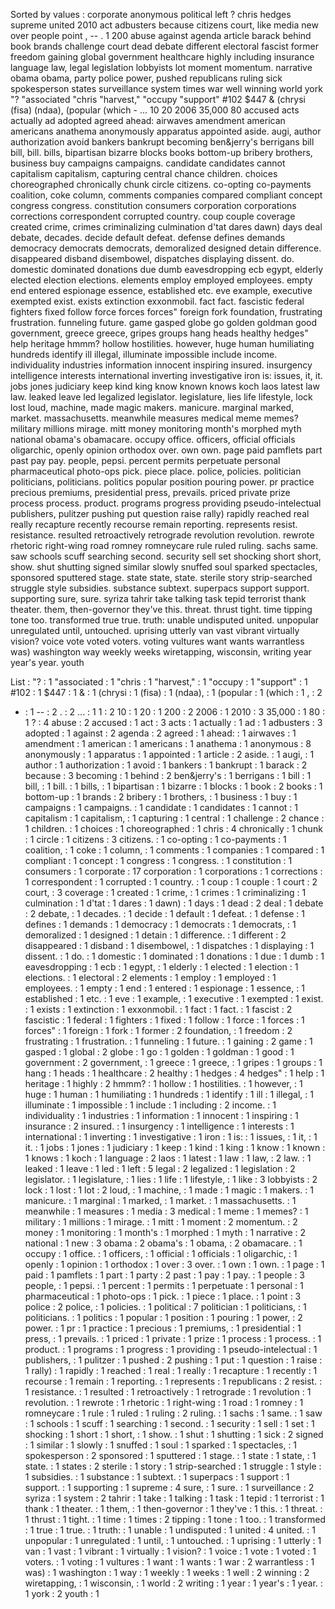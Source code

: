 Sorted by values :
corporate anonymous political left ? chris hedges supreme united 2010 act adbusters because citizens court, like media new over people point , -- . 1 200 abuse against agenda article barack behind book brands challenge court dead debate different electoral fascist former freedom gaining global government healthcare highly including insurance language law, legal legislation lobbyists lot moment momentum. narrative obama obama, party police power, pushed republicans ruling sick spokesperson states surveillance system times war well winning world york "? "associated "chris "harvest," "occupy "support" #102 $447 & (chrysi (fisa) (ndaa), (popular (which - ... 10 20 2006 35,000 80 accused acts actually ad adopted agreed ahead: airwaves amendment american americans anathema anonymously apparatus appointed aside. augi, author authorization avoid bankers bankrupt becoming ben&jerry's berrigans bill bill, bill. bills, bipartisan bizarre blocks books bottom-up bribery brothers, business buy campaigns campaigns. candidate candidates cannot capitalism capitalism, capturing central chance children. choices choreographed chronically chunk circle citizens. co-opting co-payments coalition, coke column, comments companies compared compliant concept congress congress. constitution consumers corporation corporations corrections correspondent corrupted country. coup couple coverage created crime, crimes criminalizing culmination d'tat dares dawn) days deal debate, decades. decide default defeat. defense defines demands democracy democrats democrats, demoralized designed detain difference. disappeared disband disembowel, dispatches displaying dissent. do. domestic dominated donations due dumb eavesdropping ecb egypt, elderly elected election elections. elements employ employed employees. empty end entered espionage essence, established etc. eve example, executive exempted exist. exists extinction exxonmobil. fact fact. fascistic federal fighters fixed follow force forces forces" foreign fork foundation, frustrating frustration. funneling future. game gasped globe go golden goldman good government, greece greece, gripes groups hang heads healthy hedges" help heritage hmmm? hollow hostilities. however, huge human humiliating hundreds identify ill illegal, illuminate impossible include income. individuality industries information innocent inspiring insured. insurgency intelligence interests international inverting investigative iron is: issues, it, it. jobs jones judiciary keep kind king know known knows koch laos latest law law. leaked leave led legalized legislator. legislature, lies life lifestyle, lock lost loud, machine, made magic makers. manicure. marginal marked, market. massachusetts. meanwhile measures medical meme memes? military millions mirage. mitt money monitoring month's morphed myth national obama's obamacare. occupy office. officers, official officials oligarchic, openly opinion orthodox over. own own. page paid pamflets part past pay pay. people, pepsi. percent permits perpetuate personal pharmaceutical photo-ops pick. piece place. police, policies. politician politicians, politicians. politics popular position pouring power. pr practice precious premiums, presidential press, prevails. priced private prize process process. product. programs progress providing pseudo-intelectual publishers, pulitzer pushing put question raise rally) rapidly reached real really recapture recently recourse remain reporting. represents resist. resistance. resulted retroactively retrograde revolution revolution. rewrote rhetoric right-wing road romney romneycare rule ruled ruling. sachs same. saw schools scuff searching second. security sell set shocking short short, show. shut shutting signed similar slowly snuffed soul sparked spectacles, sponsored sputtered stage. state state, state. sterile story strip-searched struggle style subsidies. substance subtext. superpacs support support. supporting sure, sure. syriza tahrir take talking task tepid terrorist thank theater. them, then-governor they've this. threat. thrust tight. time tipping tone too. transformed true true. truth: unable undisputed united. unpopular unregulated until, untouched. uprising utterly van vast vibrant virtually vision? voice vote voted voters. voting vultures want wants warrantless was) washington way weekly weeks wiretapping, wisconsin, writing year year's year. youth 

List :
"? : 1
"associated : 1
"chris : 1
"harvest," : 1
"occupy : 1
"support" : 1
#102 : 1
$447 : 1
& : 1
(chrysi : 1
(fisa) : 1
(ndaa), : 1
(popular : 1
(which : 1
, : 2
- : 1
-- : 2
. : 2
... : 1
1 : 2
10 : 1
20 : 1
200 : 2
2006 : 1
2010 : 3
35,000 : 1
80 : 1
? : 4
abuse : 2
accused : 1
act : 3
acts : 1
actually : 1
ad : 1
adbusters : 3
adopted : 1
against : 2
agenda : 2
agreed : 1
ahead: : 1
airwaves : 1
amendment : 1
american : 1
americans : 1
anathema : 1
anonymous : 8
anonymously : 1
apparatus : 1
appointed : 1
article : 2
aside. : 1
augi, : 1
author : 1
authorization : 1
avoid : 1
bankers : 1
bankrupt : 1
barack : 2
because : 3
becoming : 1
behind : 2
ben&jerry's : 1
berrigans : 1
bill : 1
bill, : 1
bill. : 1
bills, : 1
bipartisan : 1
bizarre : 1
blocks : 1
book : 2
books : 1
bottom-up : 1
brands : 2
bribery : 1
brothers, : 1
business : 1
buy : 1
campaigns : 1
campaigns. : 1
candidate : 1
candidates : 1
cannot : 1
capitalism : 1
capitalism, : 1
capturing : 1
central : 1
challenge : 2
chance : 1
children. : 1
choices : 1
choreographed : 1
chris : 4
chronically : 1
chunk : 1
circle : 1
citizens : 3
citizens. : 1
co-opting : 1
co-payments : 1
coalition, : 1
coke : 1
column, : 1
comments : 1
companies : 1
compared : 1
compliant : 1
concept : 1
congress : 1
congress. : 1
constitution : 1
consumers : 1
corporate : 17
corporation : 1
corporations : 1
corrections : 1
correspondent : 1
corrupted : 1
country. : 1
coup : 1
couple : 1
court : 2
court, : 3
coverage : 1
created : 1
crime, : 1
crimes : 1
criminalizing : 1
culmination : 1
d'tat : 1
dares : 1
dawn) : 1
days : 1
dead : 2
deal : 1
debate : 2
debate, : 1
decades. : 1
decide : 1
default : 1
defeat. : 1
defense : 1
defines : 1
demands : 1
democracy : 1
democrats : 1
democrats, : 1
demoralized : 1
designed : 1
detain : 1
difference. : 1
different : 2
disappeared : 1
disband : 1
disembowel, : 1
dispatches : 1
displaying : 1
dissent. : 1
do. : 1
domestic : 1
dominated : 1
donations : 1
due : 1
dumb : 1
eavesdropping : 1
ecb : 1
egypt, : 1
elderly : 1
elected : 1
election : 1
elections. : 1
electoral : 2
elements : 1
employ : 1
employed : 1
employees. : 1
empty : 1
end : 1
entered : 1
espionage : 1
essence, : 1
established : 1
etc. : 1
eve : 1
example, : 1
executive : 1
exempted : 1
exist. : 1
exists : 1
extinction : 1
exxonmobil. : 1
fact : 1
fact. : 1
fascist : 2
fascistic : 1
federal : 1
fighters : 1
fixed : 1
follow : 1
force : 1
forces : 1
forces" : 1
foreign : 1
fork : 1
former : 2
foundation, : 1
freedom : 2
frustrating : 1
frustration. : 1
funneling : 1
future. : 1
gaining : 2
game : 1
gasped : 1
global : 2
globe : 1
go : 1
golden : 1
goldman : 1
good : 1
government : 2
government, : 1
greece : 1
greece, : 1
gripes : 1
groups : 1
hang : 1
heads : 1
healthcare : 2
healthy : 1
hedges : 4
hedges" : 1
help : 1
heritage : 1
highly : 2
hmmm? : 1
hollow : 1
hostilities. : 1
however, : 1
huge : 1
human : 1
humiliating : 1
hundreds : 1
identify : 1
ill : 1
illegal, : 1
illuminate : 1
impossible : 1
include : 1
including : 2
income. : 1
individuality : 1
industries : 1
information : 1
innocent : 1
inspiring : 1
insurance : 2
insured. : 1
insurgency : 1
intelligence : 1
interests : 1
international : 1
inverting : 1
investigative : 1
iron : 1
is: : 1
issues, : 1
it, : 1
it. : 1
jobs : 1
jones : 1
judiciary : 1
keep : 1
kind : 1
king : 1
know : 1
known : 1
knows : 1
koch : 1
language : 2
laos : 1
latest : 1
law : 1
law, : 2
law. : 1
leaked : 1
leave : 1
led : 1
left : 5
legal : 2
legalized : 1
legislation : 2
legislator. : 1
legislature, : 1
lies : 1
life : 1
lifestyle, : 1
like : 3
lobbyists : 2
lock : 1
lost : 1
lot : 2
loud, : 1
machine, : 1
made : 1
magic : 1
makers. : 1
manicure. : 1
marginal : 1
marked, : 1
market. : 1
massachusetts. : 1
meanwhile : 1
measures : 1
media : 3
medical : 1
meme : 1
memes? : 1
military : 1
millions : 1
mirage. : 1
mitt : 1
moment : 2
momentum. : 2
money : 1
monitoring : 1
month's : 1
morphed : 1
myth : 1
narrative : 2
national : 1
new : 3
obama : 2
obama's : 1
obama, : 2
obamacare. : 1
occupy : 1
office. : 1
officers, : 1
official : 1
officials : 1
oligarchic, : 1
openly : 1
opinion : 1
orthodox : 1
over : 3
over. : 1
own : 1
own. : 1
page : 1
paid : 1
pamflets : 1
part : 1
party : 2
past : 1
pay : 1
pay. : 1
people : 3
people, : 1
pepsi. : 1
percent : 1
permits : 1
perpetuate : 1
personal : 1
pharmaceutical : 1
photo-ops : 1
pick. : 1
piece : 1
place. : 1
point : 3
police : 2
police, : 1
policies. : 1
political : 7
politician : 1
politicians, : 1
politicians. : 1
politics : 1
popular : 1
position : 1
pouring : 1
power, : 2
power. : 1
pr : 1
practice : 1
precious : 1
premiums, : 1
presidential : 1
press, : 1
prevails. : 1
priced : 1
private : 1
prize : 1
process : 1
process. : 1
product. : 1
programs : 1
progress : 1
providing : 1
pseudo-intelectual : 1
publishers, : 1
pulitzer : 1
pushed : 2
pushing : 1
put : 1
question : 1
raise : 1
rally) : 1
rapidly : 1
reached : 1
real : 1
really : 1
recapture : 1
recently : 1
recourse : 1
remain : 1
reporting. : 1
represents : 1
republicans : 2
resist. : 1
resistance. : 1
resulted : 1
retroactively : 1
retrograde : 1
revolution : 1
revolution. : 1
rewrote : 1
rhetoric : 1
right-wing : 1
road : 1
romney : 1
romneycare : 1
rule : 1
ruled : 1
ruling : 2
ruling. : 1
sachs : 1
same. : 1
saw : 1
schools : 1
scuff : 1
searching : 1
second. : 1
security : 1
sell : 1
set : 1
shocking : 1
short : 1
short, : 1
show. : 1
shut : 1
shutting : 1
sick : 2
signed : 1
similar : 1
slowly : 1
snuffed : 1
soul : 1
sparked : 1
spectacles, : 1
spokesperson : 2
sponsored : 1
sputtered : 1
stage. : 1
state : 1
state, : 1
state. : 1
states : 2
sterile : 1
story : 1
strip-searched : 1
struggle : 1
style : 1
subsidies. : 1
substance : 1
subtext. : 1
superpacs : 1
support : 1
support. : 1
supporting : 1
supreme : 4
sure, : 1
sure. : 1
surveillance : 2
syriza : 1
system : 2
tahrir : 1
take : 1
talking : 1
task : 1
tepid : 1
terrorist : 1
thank : 1
theater. : 1
them, : 1
then-governor : 1
they've : 1
this. : 1
threat. : 1
thrust : 1
tight. : 1
time : 1
times : 2
tipping : 1
tone : 1
too. : 1
transformed : 1
true : 1
true. : 1
truth: : 1
unable : 1
undisputed : 1
united : 4
united. : 1
unpopular : 1
unregulated : 1
until, : 1
untouched. : 1
uprising : 1
utterly : 1
van : 1
vast : 1
vibrant : 1
virtually : 1
vision? : 1
voice : 1
vote : 1
voted : 1
voters. : 1
voting : 1
vultures : 1
want : 1
wants : 1
war : 2
warrantless : 1
was) : 1
washington : 1
way : 1
weekly : 1
weeks : 1
well : 2
winning : 2
wiretapping, : 1
wisconsin, : 1
world : 2
writing : 1
year : 1
year's : 1
year. : 1
york : 2
youth : 1
